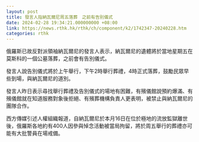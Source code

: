 ```yaml
---
layout: post
title: 發言人指納瓦爾尼周五落葬　之前有告別儀式
date: 2024-02-28 19:34:21.000000000 +08:00
link: https://news.rthk.hk/rthk/ch/component/k2/1742347-20240228.htm
categories: rthk
---
```


俄羅斯已故反對派領袖納瓦爾尼的發言人表示，納瓦爾尼的遺體將於當地星期五在莫斯科的一個公墓落葬，之前會有告別儀式。

發言人說告別儀式將於上午舉行，下午2時舉行葬禮，4時正式落葬，鼓勵民眾早些到場，與納瓦爾尼的道別。

發言人昨日表示尋找舉行葬禮及告別儀式的場地有困難，有殯儀館說預約爆滿、有殯儀館就在知道服務對象後拒絕、有殯葬機構負責人更表明，被禁止與納瓦爾尼的團隊合作。

西方傳媒引述人權組織報道，自納瓦爾尼於本月16日在位於極地的流放監獄離世後，俄羅斯各地約有400人因參與悼念活動被當局拘留，將於周五舉行的葬禮亦可能有大批警員在場戒備。
